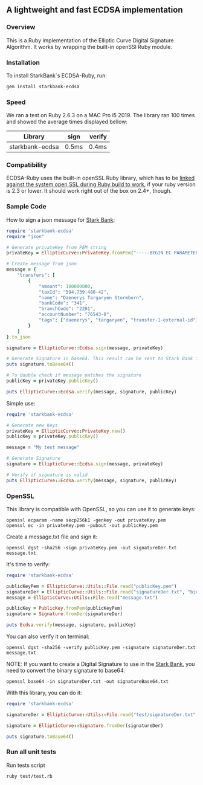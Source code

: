 ## A lightweight and fast ECDSA implementation

### Overview

This is a Ruby implementation of the Elliptic Curve Digital Signature Algorithm. It works by wrapping the built-in openSSl Ruby module.

### Installation

To install StarkBank`s ECDSA-Ruby, run:

```sh
gem install starkbank-ecdsa
```

### Speed

We ran a test on Ruby 2.6.3 on a MAC Pro i5 2019. The library ran 100 times and showed the average times displayed bellow:

| Library            | sign          | verify  |
| ------------------ |:-------------:| -------:|
| starkbank-ecdsa    |     0.5ms     | 0.4ms  |


### Compatibility

ECDSA-Ruby uses the built-in openSSL Ruby library, which has to be [linked against the system open SSL during Ruby build to work](https://docs.ruby-lang.org/en/2.3.0/OpenSSL.html), if your ruby version is 2.3 or lower. It should work right out of the box on 2.4+, though.


### Sample Code

How to sign a json message for [Stark Bank]:

```ruby
require 'starkbank-ecdsa'
require "json"

# Generate privateKey from PEM string
privateKey = EllipticCurve::PrivateKey.fromPem("-----BEGIN EC PARAMETERS-----\nBgUrgQQACg==\n-----END EC PARAMETERS-----\n-----BEGIN EC PRIVATE KEY-----\nMHQCAQEEIODvZuS34wFbt0X53+P5EnSj6tMjfVK01dD1dgDH02RzoAcGBSuBBAAK\noUQDQgAE/nvHu/SQQaos9TUljQsUuKI15Zr5SabPrbwtbfT/408rkVVzq8vAisbB\nRmpeRREXj5aog/Mq8RrdYy75W9q/Ig==\n-----END EC PRIVATE KEY-----\n")

# Create message from json
message = {
    "transfers": [
        {
            "amount": 100000000,
            "taxId": "594.739.480-42",
            "name": "Daenerys Targaryen Stormborn",
            "bankCode": "341",
            "branchCode": "2201",
            "accountNumber": "76543-8",
            "tags": ["daenerys", "targaryen", "transfer-1-external-id"]
        }
    ]
}.to_json

signature = EllipticCurve::Ecdsa.sign(message, privateKey)

# Generate Signature in base64. This result can be sent to Stark Bank in header as Digital-Signature parameter
puts signature.toBase64()

# To double check if message matches the signature
publicKey = privateKey.publicKey()

puts EllipticCurve::Ecdsa.verify(message, signature, publicKey)
```

Simple use:

```ruby
require 'starkbank-ecdsa'

# Generate new Keys
privateKey = EllipticCurve::PrivateKey.new()
publicKey = privateKey.publicKey()

message = "My test message"

# Generate Signature
signature = EllipticCurve::Ecdsa.sign(message, privateKey)

# Verify if signature is valid
puts EllipticCurve::Ecdsa.verify(message, signature, publicKey)
```

### OpenSSL

This library is compatible with OpenSSL, so you can use it to generate keys:

```
openssl ecparam -name secp256k1 -genkey -out privateKey.pem
openssl ec -in privateKey.pem -pubout -out publicKey.pem
```

Create a message.txt file and sign it:

```
openssl dgst -sha256 -sign privateKey.pem -out signatureDer.txt message.txt
```

It's time to verify:

```ruby
require 'starkbank-ecdsa'

publicKeyPem = EllipticCurve::Utils::File.read("publicKey.pem")
signatureDer = EllipticCurve::Utils::File.read("signatureDer.txt", "binary")
message = EllipticCurve::Utils::File.read("message.txt")

publicKey = PublicKey.fromPem(publicKeyPem)
signature = Signature.fromDer(signatureDer)

puts Ecdsa.verify(message, signature, publicKey)
```

You can also verify it on terminal:

```
openssl dgst -sha256 -verify publicKey.pem -signature signatureDer.txt message.txt
```

NOTE: If you want to create a Digital Signature to use in the [Stark Bank], you need to convert the binary signature to base64.

```
openssl base64 -in signatureDer.txt -out signatureBase64.txt
```

With this library, you can do it:

```ruby
require 'starkbank-ecdsa'

signatureDer = EllipticCurve::Utils::File.read("test/signatureDer.txt", "binary")

signature = EllipticCurve::Signature.fromDer(signatureDer)

puts signature.toBase64()
```

[Stark Bank]: https:#starkbank.com

### Run all unit tests
Run tests script

```
ruby test/test.rb
```

[ecdsa-python]: https:#github.com/starkbank/ecdsa-python
[Stark Bank]: https://starkbank.com

